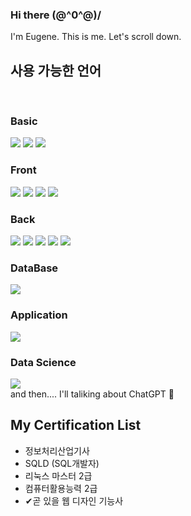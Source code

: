 ### Hi there \(@^0^@)/
I'm Eugene. This is me.
Let's scroll down.
<br/>
<h2>사용 가능한 언어</h2><br/>
<span>
  <h3>Basic</h3>
<img src="https://img.shields.io/badge/HTML-%23E34F26?style=for-the-badge&logo=html5&logoColor=white">
<img src="https://img.shields.io/badge/CSS-%231572B6?style=for-the-badge&logo=css3&logoColor=white">
<img src="https://img.shields.io/badge/javascript-%23F7DF1E?style=for-the-badge&logo=javascript&logoColor=black">
<br />
<h3>Front</h3>
<img src="https://img.shields.io/badge/React-%2361DAFB?style=for-the-badge&logo=react&logoColor=white">
<img src="https://img.shields.io/badge/Next-%23000000?style=for-the-badge&logo=next&logoColor=white">
<img src="https://img.shields.io/badge/Vue-%234FC08D?style=for-the-badge&logo=Vue&logoColor=black">
<img src="https://img.shields.io/badge/Vite-%23333333?style=for-the-badge&logo=vite&logoColor=white">
<br />
<h3>Back</h3>
<img src="https://img.shields.io/badge/Java-%23FF3333?style=for-the-badge&logo=java&logoColor=white">
<img src="https://img.shields.io/badge/JSP-%23FFD700?style=for-the-badge&logo=java&logoColor=white">
<img src="https://img.shields.io/badge/Spring_Boot-%236DB33F?style=for-the-badge&logo=spring-boot&logoColor=white">
<img src="https://img.shields.io/badge/Node-%23339933?style=for-the-badge&logo=node&logoColor=white">
<img src="https://img.shields.io/badge/Django-%23092E20?style=for-the-badge&logo=django&logoColor=white">
<br/>
<h3>DataBase</h3>
<img src="https://img.shields.io/badge/SQL-%230074C1?style=for-the-badge&logo=sqlite&logoColor=white">
<br />
<h3>Application</h3>
<img src="https://img.shields.io/badge/Android-%233DDC84?style=for-the-badge&logo=android&logoColor=white">
<h3>Data Science</h3>
<img src="https://img.shields.io/badge/Python-%233776AB?style=for-the-badge&logo=python&logoColor=white">
</span>
<br>
and then.... I'll taliking about ChatGPT 🤞

<h2>My Certification List</h2>
<ul>
  <li>정보처리산업기사</li>
  <li>SQLD (SQL개발자)</li>
  <li>리눅스 마스터 2급</li>
  <li>컴퓨터활용능력 2급</li>
  <li>✔곧 있을 웹 디자인 기능사</li>
</ul>
<p></p>
<!--
**SeoEugene/SeoEugene** is a ✨ _special_ ✨ repository because its `README.md` (this file) appears on your GitHub profile.

Here are some ideas to get you started:

- 🔭 I’m currently working on ...

- 🌱 I’m currently learning ...

- 👯 I’m looking to collaborate on ...
- 🤔 I’m looking for help with ...
- 💬 Ask me about ...
- 📫 How to reach me: ...
- 😄 Pronouns: ...
- ⚡ Fun fact: ...
-->

